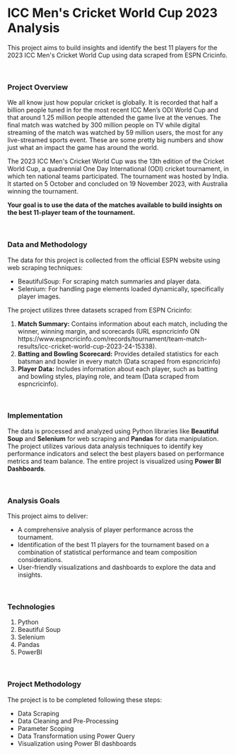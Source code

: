 <h1>ICC Men's Cricket World Cup 2023 Analysis</h1>
<p>This project aims to build insights and identify the best 11 players for the 2023 ICC Men's Cricket World Cup using data scraped from ESPN Cricinfo.</p>

<br>

<h3>Project Overview</h3>
<p>We all know just how popular cricket is globally. It is recorded that half a billion people tuned in for the most recent ICC Men’s ODI World Cup and that around 1.25 million people attended the game live at the venues. The final match was watched by 300 million people on TV while digital streaming of the match was watched by 59 million users, the most for any live-streamed sports event. These are some pretty big numbers and show just what an impact the game has around the world.

The 2023 ICC Men's Cricket World Cup was the 13th edition of the Cricket World Cup, a quadrennial One Day International (ODI) cricket tournament, in which ten national teams participated. The tournament was hosted by India. It started on 5 October and concluded on 19 November 2023, with Australia winning the tournament.

<strong>Your goal is to use the data of the matches available to build insights on the best 11-player team of the tournament.</strong></p>
<br>

<h3>Data and Methodology</h3>
<p>The data for this project is collected from the official ESPN website using web scraping techniques:
    <ul>
      <li>BeautifulSoup: For scraping match summaries and player data.</li>
      <li>Selenium: For handling page elements loaded dynamically, specifically player images.</li>
    </ul>
</p>

The project utilizes three datasets scraped from ESPN Cricinfo:
<ol>
  <li>
    <strong>Match Summary:</strong> Contains information about each match, including the winner, winning margin, and scorecards (URL espncricinfo ON https://www.espncricinfo.com/records/tournament/team-match-results/icc-cricket-world-cup-2023-24-15338).
  </li>

  <li>
    <strong>Batting and Bowling Scorecard:</strong> Provides detailed statistics for each batsman and bowler in every match (Data scraped from espncricinfo)
  </li>

  <li>
    <strong>Player Data:</strong> Includes information about each player, such as batting and bowling styles, playing role, and team (Data scraped from espncricinfo).
  </li>
</ol>

<br>

 <h3>Implementation</h3>
<p>The data is processed and analyzed using Python libraries like <strong>Beautiful Soup</strong> and <strong>Selenium</strong> for web scraping and <strong>Pandas</strong> for data manipulation. The project utilizes various data analysis techniques to identify key performance indicators and select the best players based on performance metrics and team balance. The entire project is visualized using <strong>Power BI Dashboards</strong>.</p>

<br>

<h3>Analysis Goals</h3>
This project aims to deliver:
<ul>
  <li>A comprehensive analysis of player performance across the tournament.</li>
  <li>Identification of the best 11 players for the tournament based on a combination of statistical performance and team composition considerations.</li>
  <li>User-friendly visualizations and dashboards to explore the data and insights.</li>
</ul>

<br>

<h3>Technologies</h3>
<ol>
  <li>Python</li>
  <li>Beautiful Soup</li>
  <li>Selenium</li>
  <li>Pandas</li>
  <li>PowerBI</li>
</ol>

<br>

<h3>Project Methodology</h3>
<p>The project is to be completed following these steps:
<ul>
    <li>Data Scraping</li>
    <li>Data Cleaning and Pre-Processing</li>
    <li>Parameter Scoping</li>
    <li>Data Transformation using Power Query</li>
    <li>Visualization using Power BI dashboards</li>
</ul>
</p>




